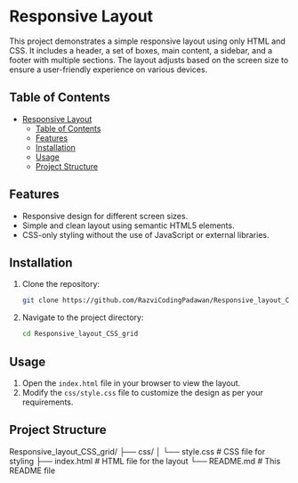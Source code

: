 # Responsive Layout

This project demonstrates a simple responsive layout using only HTML and CSS. It includes a header, a set of boxes, main content, a sidebar, and a footer with multiple sections. The layout adjusts based on the screen size to ensure a user-friendly experience on various devices.

## Table of Contents

- [Responsive Layout](#responsive-layout)
  - [Table of Contents](#table-of-contents)
  - [Features](#features)
  - [Installation](#installation)
  - [Usage](#usage)
  - [Project Structure](#project-structure)

## Features

- Responsive design for different screen sizes.
- Simple and clean layout using semantic HTML5 elements.
- CSS-only styling without the use of JavaScript or external libraries.

## Installation

1. Clone the repository:
    ```sh
    git clone https://github.com/RazviCodingPadawan/Responsive_layout_CSS_grid.git
    ```

2. Navigate to the project directory:
    ```sh
    cd Responsive_layout_CSS_grid
    ```

## Usage

1. Open the `index.html` file in your browser to view the layout.
2. Modify the `css/style.css` file to customize the design as per your requirements.

## Project Structure

Responsive_layout_CSS_grid/
├── css/
│   └── style.css   # CSS file for styling
├── index.html      # HTML file for the layout
└── README.md       # This README file
